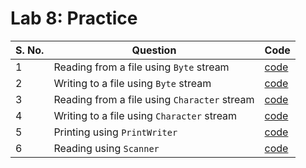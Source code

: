 # Lab 8: Practice

| S. No. | Question | Code |
| ------ | -------- | ---- |
| 1 | Reading from a file using `Byte` stream | [code](src/ByteReader.java) |
| 2 | Writing to a file using `Byte` stream | [code](src/ByteWriter.java) |
| 3 | Reading from a file using `Character` stream | [code](src/CharacterReader.java) |
| 4 | Writing to a file using `Character` stream | [code](src/CharacterWriter.java) |
| 5 | Printing using `PrintWriter` | [code](src/PrintWriterExample.java) |
| 6 | Reading using `Scanner` | [code](src/ScannerExample.java) |